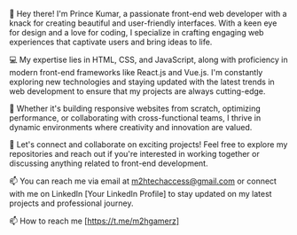 👋 Hey there! I'm Prince Kumar, a passionate front-end web developer with a knack for creating beautiful and user-friendly interfaces. With a keen eye for design and a love for coding, I specialize in crafting engaging web experiences that captivate users and bring ideas to life.

💻 My expertise lies in HTML, CSS, and JavaScript, along with proficiency in modern front-end frameworks like React.js and Vue.js. I'm constantly exploring new technologies and staying updated with the latest trends in web development to ensure that my projects are always cutting-edge.

🌟 Whether it's building responsive websites from scratch, optimizing performance, or collaborating with cross-functional teams, I thrive in dynamic environments where creativity and innovation are valued.

🔧 Let's connect and collaborate on exciting projects! Feel free to explore my repositories and reach out if you're interested in working together or discussing anything related to front-end development.

📫 You can reach me via email at m2htechaccess@gmail.com or connect with me on LinkedIn [Your LinkedIn Profile] to stay updated on my latest projects and professional journey.

📫 How to reach me [https://t.me/m2hgamerz]
